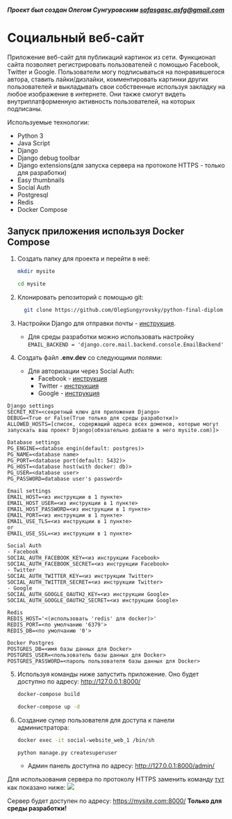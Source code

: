 #### _Проект был создан Олегом Сунгуровским <safasgasc.asfg@gmail.com>_

# Cоциальный веб-сайт

Приложение веб-сайт для публикаций картинок из сети. Функционал сайта позволяет регистрировать пользователей с помощью 
Facebook, Twitter и Google. Пользователи могу подписываться на понравившегося автора, ставить лайки/дизлайки, комментировать
картинки других пользователей и выкладывать свои собственные используя закладку на любое изображение в интернете. Они также смогут
видеть внутриплатформенную активность пользователей, на которых подписаны.

Используемые технологии:

* Python 3
* Java Script
* Django
* Django debug toolbar
* Django extensions(для запуска сервера на протоколе HTTPS - только для разработки)
* Easy thumbnails
* Social Auth
* Postgresql
* Redis
* Docker Compose

## Запуск приложения используя Docker Compose

1. Создать папку для проекта и перейти в неё:
    ```bash
    mkdir mysite
    ```
    ```bash
    cd mysite
    ```

2. Клонировать репозиторий с помощью git: 
   ```bash
     git clone https://github.com/OlegSungyrovsky/python-final-diplom
   ```
    
3. Настройки Django для отправки почты - [инструкция](https://vivazzi.pro/ru/it/send-email-in-django/). 
    - Для среды разработки можно использовать настройку ```EMAIL_BACKEND = 'django.core.mail.backend.console.EmailBackend'```

4. Создать файл **.env.dev** со следующими полями:
   - Для авторизации через Social Auth:
      * Facebook - [инструкция](https://python-social-auth.readthedocs.io/en/latest/backends/facebook.html)
      * Twitter - [инструкция](https://python-social-auth.readthedocs.io/en/latest/backends/twitter.html)
      * Google - [инструкция](https://python-social-auth.readthedocs.io/en/latest/backends/google.html#google-oauth2)
```
Django settings
SECRET_KEY=<секретный ключ для приложения Django>
DEBUG=<True or False(True только для среды разработки)>
ALLOWED_HOSTS=[список, содержащий адреса всех доменов, которые могут запускать ваш проект Django(обязательно добавте в него mysite.com)]>

Database settings
PG_ENGINE=<databse engin(default: postgres)>
PG_NAME=<database name>
PG_PORT=<database port(default: 5432)>
PG_HOST=<database host(with docker: db)>
PG_USER=<database user>
PG_PASSWORD=database user's password>

Email settings
EMAIL_HOST=<из инструкции в 1 пункте>
EMAIL_HOST_USER=<из инструкции в 1 пункте>
EMAIL_HOST_PASSWORD=<из инструкции в 1 пункте>
EMAIL_PORT=<из инструкции в 1 пункте>
EMAIL_USE_TLS=<из инструкции в 1 пункте>
or
EMAIL_USE_SSL=<из инструкции в 1 пункте>

Social Auth
- Facebook
SOCIAL_AUTH_FACEBOOK_KEY=<из инструкции Facebook>
SOCIAL_AUTH_FACEBOOK_SECRET=<из инструкции Facebook>
- Twitter
SOCIAL_AUTH_TWITTER_KEY=<из инструкции Twitter>
SOCIAL_AUTH_TWITTER_SECRET=<из инструкции Twitter>
- Google
SOCIAL_AUTH_GOOGLE_OAUTH2_KEY=<из инструкции Google>
SOCIAL_AUTH_GOOGLE_OAUTH2_SECRET=<из инструкции Google>

Redis
REDIS_HOST='<(использовать 'redis' для docker)>'
REDIS_PORT=<по умолчанию '6379'>
REDIS_DB=<по умолчанию '0'>

Docker Postgres
POSTGRES_DB=<имя базы данных для Docker>
POSTGRES_USER=<пользователь базы данных для Docker>
POSTGRES_PASSWORD=<пароль пользователя базы данных для Docker>
```
5. Используя команды ниже запустить приложение. Оно будет доступно по адресу: http://127.0.0.1:8000/
    ```bash
    docker-compose build
    ```
    ```bash
    docker-compose up -d
    ```
6. Создание супер пользователя для доступа к панели администратора:
    ```bash
    docker exec -it social-website_web_1 /bin/sh
    ```
    ```bash
    python manage.py createsuperuser
    ```
    - Админ панель доступна по адресу: http://127.0.0.1:8000/admin/

Для использования сервера по протоколу HTTPS заменить команду [тут](docker-compose.yaml) как показано ниже:
<image src="https://i.ibb.co/Vqvp9dD/2023-12-17-14-19-59.png">

Сервер будет доступен по адресу: https://mysite.com:8000/
__Только для среды разработки!__ 